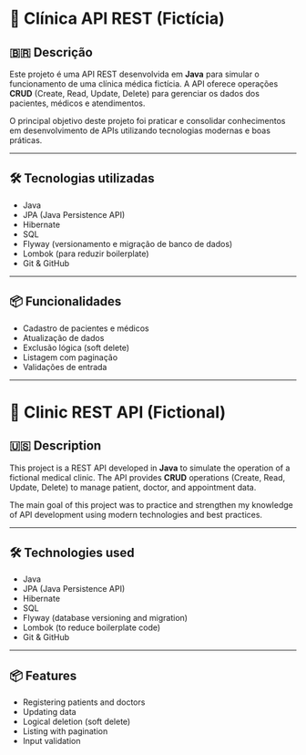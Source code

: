 # 🏥 Clínica API REST (Fictícia)

## 🇧🇷 Descrição

Este projeto é uma API REST desenvolvida em **Java** para simular o funcionamento de uma clínica médica fictícia. A API oferece operações **CRUD** (Create, Read, Update, Delete) para gerenciar os dados dos pacientes, médicos e atendimentos.

O principal objetivo deste projeto foi praticar e consolidar conhecimentos em desenvolvimento de APIs utilizando tecnologias modernas e boas práticas.

---

## 🛠️ Tecnologias utilizadas

- Java  
- JPA (Java Persistence API)  
- Hibernate  
- SQL  
- Flyway (versionamento e migração de banco de dados)  
- Lombok (para reduzir boilerplate)  
- Git & GitHub  

---

## 📦 Funcionalidades

- Cadastro de pacientes e médicos  
- Atualização de dados  
- Exclusão lógica (soft delete)  
- Listagem com paginação  
- Validações de entrada  

---

# 🏥 Clinic REST API (Fictional)

## 🇺🇸 Description

This project is a REST API developed in **Java** to simulate the operation of a fictional medical clinic. The API provides **CRUD** operations (Create, Read, Update, Delete) to manage patient, doctor, and appointment data.

The main goal of this project was to practice and strengthen my knowledge of API development using modern technologies and best practices.

---

## 🛠️ Technologies used

- Java  
- JPA (Java Persistence API)  
- Hibernate  
- SQL  
- Flyway (database versioning and migration)  
- Lombok (to reduce boilerplate code)  
- Git & GitHub  

---

## 📦 Features

- Registering patients and doctors  
- Updating data  
- Logical deletion (soft delete)  
- Listing with pagination  
- Input validation  

